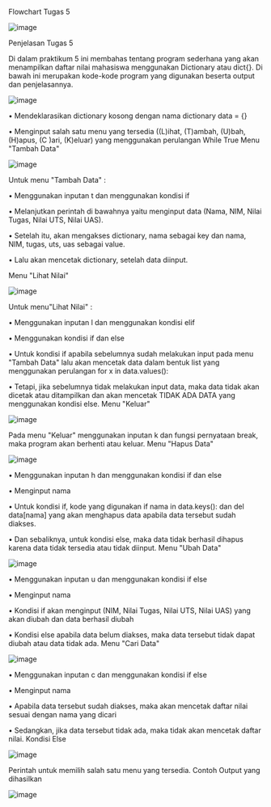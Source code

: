 Flowchart Tugas 5

![image](https://user-images.githubusercontent.com/56398506/71300530-436efd00-23c8-11ea-8c0c-8d0b45b76007.png)

Penjelasan Tugas 5

Di dalam praktikum 5 ini membahas tentang program sederhana yang akan menampilkan daftar nilai mahasiswa menggunakan Dictionary atau dict{}. Di bawah ini merupakan kode-kode program yang digunakan beserta output dan penjelasannya.

![image](https://user-images.githubusercontent.com/56398506/71301285-c34c9580-23cf-11ea-8648-79d53b0a6d8c.png)

•	Mendeklarasikan dictionary kosong dengan nama dictionary data = {}

•	Menginput salah satu menu yang tersedia ((L)ihat, (T)ambah, (U)bah, (H)apus, (C )ari, (K)eluar) yang menggunakan perulangan While True
Menu "Tambah Data"

![image](https://user-images.githubusercontent.com/56398506/71301290-e1b29100-23cf-11ea-86f3-ad0029f8e02e.png)

Untuk menu "Tambah Data" :

•	Menggunakan inputan t dan menggunakan kondisi if

•	Melanjutkan perintah di bawahnya yaitu menginput data (Nama, NIM, Nilai Tugas, Nilai UTS, Nilai UAS).

•	Setelah itu, akan mengakses dictionary, nama sebagai key dan nama, NIM, tugas, uts, uas sebagai value.

•	Lalu akan mencetak dictionary, setelah data diinput.

Menu "Lihat Nilai"

![image](https://user-images.githubusercontent.com/56398506/71301302-06a70400-23d0-11ea-9dc0-c180f86e6669.png)

Untuk menu"Lihat Nilai" :

•	Menggunakan inputan l dan menggunakan kondisi elif

•	Menggunakan kondisi if dan else

•	Untuk kondisi if apabila sebelumnya sudah melakukan input pada menu "Tambah Data" lalu akan mencetak data dalam bentuk list yang menggunakan perulangan for x in data.values():

•	Tetapi, jika sebelumnya tidak melakukan input data, maka data tidak akan dicetak atau ditampilkan dan akan mencetak TIDAK ADA DATA yang menggunakan kondisi else.
Menu "Keluar"

![image](https://user-images.githubusercontent.com/56398506/71301308-23433c00-23d0-11ea-95ac-107f53051db3.png)

Pada menu "Keluar" menggunakan inputan k dan fungsi pernyataan break, maka program akan berhenti atau keluar.
Menu "Hapus Data"

![image](https://user-images.githubusercontent.com/56398506/71301313-36560c00-23d0-11ea-9987-764bb6f0f352.png)


•	Menggunakan inputan h dan menggunakan kondisi if dan else

•	Menginput nama

•	Untuk kondisi if, kode yang digunakan if nama in data.keys(): dan del data[nama] yang akan menghapus data apabila data tersebut sudah diakses.

•	Dan sebaliknya, untuk kondisi else, maka data tidak berhasil dihapus karena data tidak tersedia atau tidak diinput.
Menu "Ubah Data"

![image](https://user-images.githubusercontent.com/56398506/71301323-54237100-23d0-11ea-89ae-e163a34357fc.png)

•	Menggunakan inputan u dan menggunakan kondisi if else

•	Menginput nama

•	Kondisi if akan menginput (NIM, Nilai Tugas, Nilai UTS, Nilai UAS) yang akan diubah dan data berhasil diubah

•	Kondisi else apabila data belum diakses, maka data tersebut tidak dapat diubah atau data tidak ada.
Menu "Cari Data"

![image](https://user-images.githubusercontent.com/56398506/71301330-6ac9c800-23d0-11ea-92c5-a607c612561b.png)

•	Menggunakan inputan c dan menggunakan kondisi if else

•	Menginput nama

•	Apabila data tersebut sudah diakses, maka akan mencetak daftar nilai sesuai dengan nama yang dicari

•	Sedangkan, jika data tersebut tidak ada, maka tidak akan mencetak daftar nilai.
Kondisi Else

![image](https://user-images.githubusercontent.com/56398506/71301338-8208b580-23d0-11ea-895b-5052dd285b8f.png)

Perintah untuk memilih salah satu menu yang tersedia.
Contoh Output yang dihasilkan

![image](https://user-images.githubusercontent.com/56398506/71301346-9351c200-23d0-11ea-85d9-bf58e3abeb44.png)
